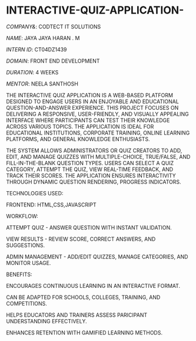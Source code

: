# INTERACTIVE-QUIZ-APPLICATION-

*COMPANY&*: CODTECT IT SOLUTIONS

*NAME*: JAYA JAYA HARAN . M

*INTERN ID*: CT04DZ1439

*DOMAIN*: FRONT END DEVELOPMENT

*DURATION*: 4 WEEKS 

*MENTOR*: NEELA SANTHOSH

THE INTERACTIVE QUIZ APPLICATION IS A WEB-BASED PLATFORM DESIGNED TO ENGAGE USERS IN AN ENJOYABLE AND EDUCATIONAL QUESTION-AND-ANSWER EXPERIENCE. THIS PROJECT FOCUSES ON DELIVERING A RESPONSIVE, USER-FRIENDLY, AND VISUALLY APPEALING INTERFACE WHERE PARTICIPANTS CAN TEST THEIR KNOWLEDGE ACROSS VARIOUS TOPICS. THE APPLICATION IS IDEAL FOR EDUCATIONAL INSTITUTIONS, CORPORATE TRAINING, ONLINE LEARNING PLATFORMS, AND GENERAL KNOWLEDGE ENTHUSIASTS. 

THE SYSTEM ALLOWS ADMINISTRATORS OR QUIZ CREATORS TO ADD, EDIT, AND MANAGE QUIZZES WITH MULTIPLE-CHOICE, TRUE/FALSE, AND FILL-IN-THE-BLANK QUESTION TYPES. USERS CAN SELECT A QUIZ CATEGORY, ATTEMPT THE QUIZ, VIEW REAL-TIME FEEDBACK, AND TRACK THEIR SCORES. THE APPLICATION ENSURES INTERACTIVITY THROUGH DYNAMIC QUESTION RENDERING, PROGRESS INDICATORS.

TECHNOLOGIES USED:

FRONTEND: HTML,CSS,JAVASCRIPT

WORKFLOW:

ATTEMPT QUIZ - ANSWER QUESTION WITH INSTANT VALIDATION.

VIEW RESULTS - REVIEW SCORE, CORRECT ANSWERS, AND SUGGESTIONS.

ADMIN MANAGEMENT - ADD/EDIT QUIZZES, MANAGE CATEGORIES, AND MONITOR USAGE.

BENEFITS:

ENCOURAGES CONTINUOUS LEARNING IN AN INTERACTIVE FORMAT.

CAN BE ADAPTED FOR SCHOOLS, COLLEGES, TRAINING, AND COMPETITIONS.

HELPS EDUCATORS AND TRAINERS ASSESS PARICIPANT UNDERSTANDING EFFECTIVELY.

ENHANCES RETENTION WITH GAMIFIED LEARNING METHODS.
